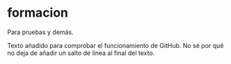 # formacion
Para pruebas y demás.

Texto añadido para comprobar el funcionamiento de GitHub.
No sé por qué no deja de añadir un salto de línea al final del texto.
